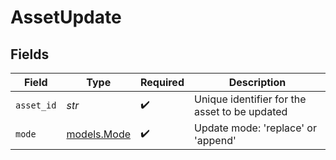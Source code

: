 # AssetUpdate


## Fields

| Field                                         | Type                                          | Required                                      | Description                                   |
| --------------------------------------------- | --------------------------------------------- | --------------------------------------------- | --------------------------------------------- |
| `asset_id`                                    | *str*                                         | :heavy_check_mark:                            | Unique identifier for the asset to be updated |
| `mode`                                        | [models.Mode](../models/mode.md)              | :heavy_check_mark:                            | Update mode: 'replace' or 'append'            |